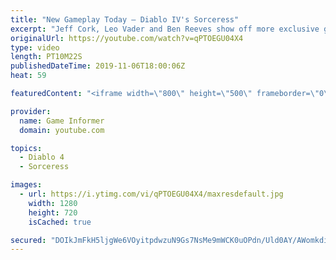 ```yaml
---
title: "New Gameplay Today – Diablo IV's Sorceress"
excerpt: "Jeff Cork, Leo Vader and Ben Reeves show off more exclusive gameplay of Diablo IV, which can be viewed without commentary at ..."
originalUrl: https://youtube.com/watch?v=qPTOEGU04X4
type: video
length: PT10M22S
publishedDateTime: 2019-11-06T18:00:06Z
heat: 59

featuredContent: "<iframe width=\"800\" height=\"500\" frameborder=\"0\" src=\"https://www.youtube.com/embed/qPTOEGU04X4\" allow=\"accelerometer; autoplay; encrypted-media; gyroscope; picture-in-picture\" allowfullscreen></iframe>"

provider:
  name: Game Informer
  domain: youtube.com

topics:
  - Diablo 4
  - Sorceress

images:
  - url: https://i.ytimg.com/vi/qPTOEGU04X4/maxresdefault.jpg
    width: 1280
    height: 720
    isCached: true

secured: "DOIkJmFkH5ljgWe6VOyitpdwzuN9Gs7NsMe9mWCK0uOPdn/Uld0AY/AWomkdiyZDXJQthLW2OvBH8aMBWYQhESETehnEnbdkBFXqbfsXEjNvL/pXT4CVoPxsfDltwMxHL9p5tT1j6etyKRgfmH/pzwkAUGeU18zg4/VSd8MNM7s1oFS8g7I2vFpxuXuJkAMfFl1CrSEIBINvxequWBEFnxnDKYuM22Uj6QYwd65co/zogAhrNly4StHJKpHxzk8l68T1kyu5P4PTnPP8G+9HvaXH/DmmqxG/zDEzDJM9xTAsQBkJ2GMYSbJQG/uNj6qq1Jt2bMQeJ+9euRXtMMUiCBbnvX5MRVNuEi+AQtT7u9w5Z5SiDIwq8mZvjNMuzztOAlWa0cSk0n4XLe8fIPakfTL7ZGhB/YYFD5OrMi4msbWOYyOr1lDyuqY8TApZNX6f;VVUwHPnPlqV4BoR/jjdYsQ=="
---
```


